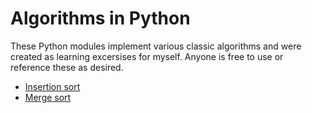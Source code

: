 # Algorithms in Python
These Python modules implement various classic algorithms and were created as learning excersises for myself. Anyone is free to use or reference these as desired.

- [Insertion sort](https://github.com/jongrim/python_algorithms/blob/master/insertion_sort.py)
- [Merge sort](https://github.com/jongrim/python_algorithms/blob/master/merge_sort.py)
